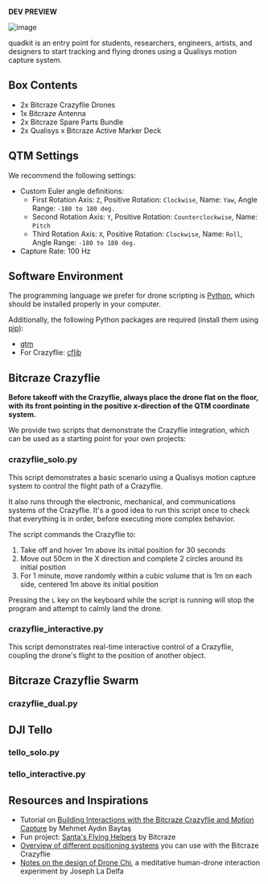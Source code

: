 **DEV PREVIEW**

![image](https://user-images.githubusercontent.com/1661078/156165793-8d778cb6-b70a-479b-8289-c36ade7ff41e.png)

quadkit is an entry point for students, researchers, engineers, artists, and designers to start tracking and flying drones using a Qualisys motion capture system.

## Box Contents

- 2x Bitcraze Crazyflie Drones
- 1x Bitcraze Antenna
- 2x Bitcraze Spare Parts Bundle
- 2x Qualisys x Bitcraze Active Marker Deck

## QTM Settings

We recommend the following settings:

- Custom Euler angle definitions:
  - First Rotation Axis: `Z`, Positive Rotation: `Clockwise`, Name: `Yaw`, Angle Range: `-180 to 180 deg.`
  - Second Rotation Axis: `Y`, Positive Rotation: `Counterclockwise`, Name: `Pitch`
  - Third Rotation Axis: `X`, Positive Rotation: `Clockwise`, Name: `Roll`, Angle Range: `-180 to 180 deg.`
- Capture Rate: 100 Hz

## Software Environment

The programming language we prefer for drone scripting is [Python](https://www.python.org/), which should be installed properly in your computer.

Additionally, the following Python packages are required (install them using [pip](https://pypi.org/project/pip/)):

- [qtm](https://github.com/qualisys/qualisys_python_sdk)
- For Crazyflie: [cflib](https://github.com/bitcraze/crazyflie-lib-python)

## Bitcraze Crazyflie

**Before takeoff with the Crazyflie, always place the drone flat on the floor, with its front pointing in the positive x-direction of the QTM coordinate system.**

We provide two scripts that demonstrate the Crazyflie integration, which can be used as a starting point for your own projects:

### crazyflie_solo.py

This script demonstrates a basic scenario using a Qualisys motion capture system to control the flight path of a Crazyflie.

It also runs through the electronic, mechanical, and communications systems of the Crazyflie. It's a good idea to run this script once to check that everything is in order, before executing more complex behavior.

The script commands the Crazyflie to:

1. Take off and hover 1m above its initial position for 30 seconds
2. Move out 50cm in the X direction and complete 2 circles around its initial position
3. For 1 minute, move randomly within a cubic volume that is 1m on each side, centered 1m above its initial position

Pressing the `L` key on the keyboard while the script is running will stop the program and attempt to calmly land the drone. 

### crazyflie_interactive.py

This script demonstrates real-time interactive control of a Crazyflie, coupling the drone's flight to the position of another object.

## Bitcraze Crazyflie Swarm

### crazyflie_dual.py

## DJI Tello

### tello_solo.py

### tello_interactive.py

## Resources and Inspirations

- Tutorial on [Building Interactions with the Bitcraze Crazyflie and Motion Capture](https://www.baytas.net/blog/crazyflie) by Mehmet Aydın Baytaş
- Fun project: [Santa's Flying Helpers](https://www.bitcraze.io/2021/12/santas-flying-helpers/) by Bitcraze
- [Overview of different positioning systems](https://www.bitcraze.io/2021/05/positioning-system-overview/) you can use with the Bitcraze Crazyflie
- [Notes on the design of Drone Chi](https://www.bitcraze.io/2019/12/designing-dronechi/), a meditative human-drone interaction experiment by Joseph La Delfa
